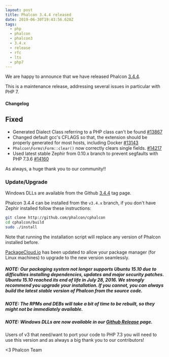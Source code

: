 ```yaml
---
layout: post
title: Phalcon 3.4.4 released
date: 2019-06-30T19:43:56.628Z
tags:
  - php
  - phalcon
  - phalcon3
  - 3.4.x
  - release
  - rfc
  - lts
  - php7
---
```


We are happy to announce that we have released Phalcon [3.4.4](https://github.com/phalcon/cphalcon/releases/tag/v3.4.4). 

This is a maintenance release, addressing several issues in particular with PHP 7.

<!--more-->
#### Changelog

## Fixed
- Generated Dialect Class referring to a PHP class can't be found [#13867](https://github.com/phalcon/cphalcon/pull/13867)
- Changed default gcc's CFLAGS so that, the extension should be properly generated for most hosts, including Docker [#13143](https://github.com/phalcon/cphalcon/issues/13143)
- `Phalcon\Forms\Form::clear()` now correctly clears single fields. [#14217](https://github.com/phalcon/cphalcon/issues/14217)
- Used latest stable Zephir from 0.10.x branch to prevent segfaults with PHP 7.3.6 [#14160](https://github.com/phalcon/cphalcon/issues/14160)

As always, a huge thank you to our community!!

### Update/Upgrade
Windows DLLs are available from the Github [3.4.4](https://github.com/phalcon/cphalcon/releases/tag/v3.4.4) tag page. 

Phalcon 3.4.4 can be installed from the `v3.4.x` branch, if you don't have Zephir installed follow these instructions:

```sh
git clone http://github.com/phalcon/cphalcon
cd cphalcon/build
sudo ./install
```

Note that running the installation script will replace any version of Phalcon installed before.

[PackageCloud.io](https://packagecloud.io/phalcon/stable) has been updated to allow your package manager (for Linux machines) to upgrade to the new version seamlessly.

<h5 class="alert alert-danger">
<strong>NOTE</strong>: Our packaging system not longer supports Ubuntu 15.10 due to difficulties installing dependencies, updates and major security patches. Ubuntu 15.10 reached its end of life in July 28, 2016. We strongly recommend you upgrade your installation. If you cannot, you can always build the latest stable version of Phalcon from the source code.
</h5>

<h5 class="alert alert-info">
<strong>NOTE</strong>: The RPMs and DEBs will take a bit of time to be rebuilt, so they might not be immediately available.
</h5>

<h5 class="alert alert-danger">
<strong>NOTE</strong>: Windows DLLs are now available in our <a href="https://github.com/phalcon/cphalcon/releases/tag/v3.4.3">Github Release</a> page.
</h5>

Users of v3 that need/want to port your code to PHP 7.3 you will need to use this version and as always a big thank you to our contributors!


<3 Phalcon Team

